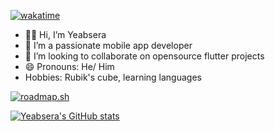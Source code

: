 [![wakatime](https://wakatime.com/badge/user/b44460fe-e604-4278-8b55-297afad6cb79.svg)](https://wakatime.com/@b44460fe-e604-4278-8b55-297afad6cb79) 

- 🙋‍♂️ Hi, I’m Yeabsera
- 👀 I’m a passionate mobile app developer
- 💞️ I’m looking to collaborate on opensource flutter projects
- 😄 Pronouns: He/ Him
- Hobbies: Rubik's cube, learning languages

  
[![roadmap.sh](https://roadmap.sh/card/tall/663f8b80e8cf2039c5df8e5e?variant=dark&roadmaps=flutter%2Cgit-github%2Cdatastructures-and-algorithms)](https://roadmap.sh)

[![Yeabsera's GitHub stats](https://github-readme-stats.vercel.app/api?username=yeab-dev)](https://github.com/yeab-dev/github-readme-stats)
